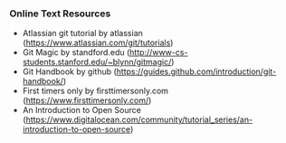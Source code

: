 ### Online Text Resources
* Atlassian git tutorial by atlassian (https://www.atlassian.com/git/tutorials)
* Git Magic by standford.edu (http://www-cs-students.stanford.edu/~blynn/gitmagic/)
* Git Handbook by github (https://guides.github.com/introduction/git-handbook/)
* First timers only by firsttimersonly.com (https://www.firsttimersonly.com/)
* An Introduction to Open Source (https://www.digitalocean.com/community/tutorial_series/an-introduction-to-open-source)
